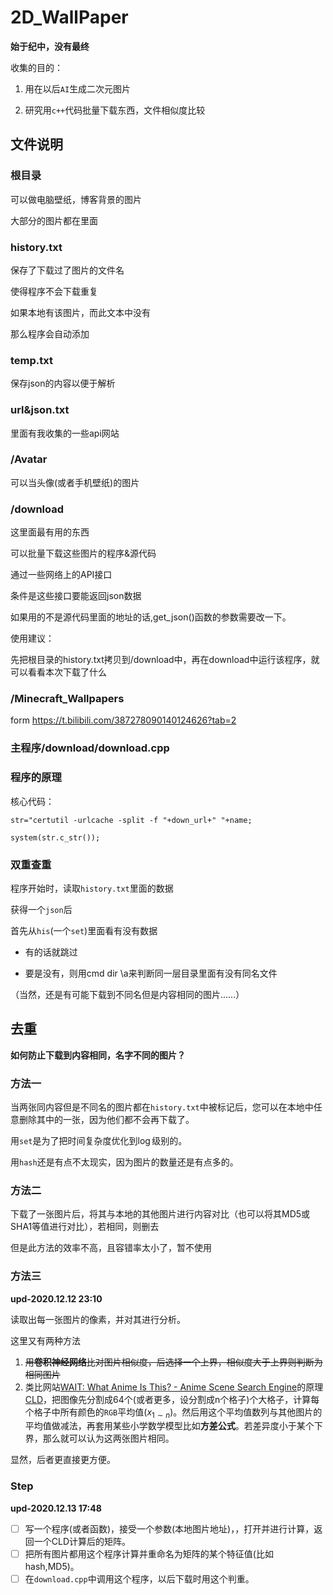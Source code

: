 # 2D_WallPaper

**始于纪中，没有最终**

收集的目的：

1. 用在以后`AI`生成二次元图片

2. 研究用`c++`代码批量下载东西，文件相似度比较

## 文件说明

### 根目录

可以做电脑壁纸，博客背景的图片

大部分的图片都在里面

### history.txt

保存了下载过了图片的文件名

使得程序不会下载重复

如果本地有该图片，而此文本中没有

那么程序会自动添加

### temp.txt

保存json的内容以便于解析

### url&json.txt

里面有我收集的一些api网站

### /Avatar

可以当头像(或者手机壁纸)的图片

### /download

这里面最有用的东西

可以批量下载这些图片的程序&源代码

通过一些网络上的API接口

条件是这些接口要能返回json数据

如果用的不是源代码里面的地址的话,get_json()函数的参数需要改一下。

使用建议：

先把根目录的history.txt拷贝到/download中，再在download中运行该程序，就可以看看本次下载了什么

### /Minecraft_Wallpapers

form https://t.bilibili.com/387278090140124626?tab=2

### 主程序/download/download.cpp

### 程序的原理

核心代码：

`str="certutil -urlcache -split -f "+down_url+" "+name;`

`system(str.c_str());`

### 双重查重

程序开始时，读取`history.txt`里面的数据

获得一个`json`后

首先从`his`(一个`set`)里面看有没有数据

* 有的话就跳过
	
* 要是没有，则用cmd dir \a来判断同一层目录里面有没有同名文件

（当然，还是有可能下载到不同名但是内容相同的图片……）

## 去重

**如何防止下载到内容相同，名字不同的图片？**

### 方法一

当两张同内容但是不同名的图片都在`history.txt`中被标记后，您可以在本地中任意删除其中的一张，因为他们都不会再下载了。

用`set`是为了把时间复杂度优化到$\log$级别的。

用`hash`还是有点不太现实，因为图片的数量还是有点多的。

### 方法二

下载了一张图片后，将其与本地的其他图片进行内容对比（也可以将其MD5或SHA1等值进行对比），若相同，则删去

但是此方法的效率不高，且容错率太小了，暂不使用

### 方法三

**upd-2020.12.12 23:10**

读取出每一张图片的像素，并对其进行分析。

这里又有两种方法

1. ~~用**卷积神经网络**比对图片相似度，后选择一个上界，相似度大于上界则判断为相同图片~~
2. 类比网站[WAIT: What Anime Is This? - Anime Scene Search Engine](https://trace.moe/)的原理[CLD](https://en.wikipedia.org/wiki/Color_layout_descriptor)，把图像先分割成$64$个(或者更多，设分割成n个格子)个大格子，计算每个格子中所有颜色的`RGB`平均值($x_{1\sim n}$)。然后用这个平均值数列与其他图片的平均值做减法，再套用某些小学数学模型比如**方差公式**。若差异度小于某个下界，那么就可以认为这两张图片相同。

显然，后者更直接更方便。

### Step

**upd-2020.12.13 17:48**

* [ ] 写一个程序(或者函数)，接受一个参数(本地图片地址)，，打开并进行计算，返回一个CLD计算后的矩阵。
* [ ] 把所有图片都用这个程序计算并重命名为矩阵的某个特征值(比如hash,MD5)。
* [ ] 在`download.cpp`中调用这个程序，以后下载时用这个判重。